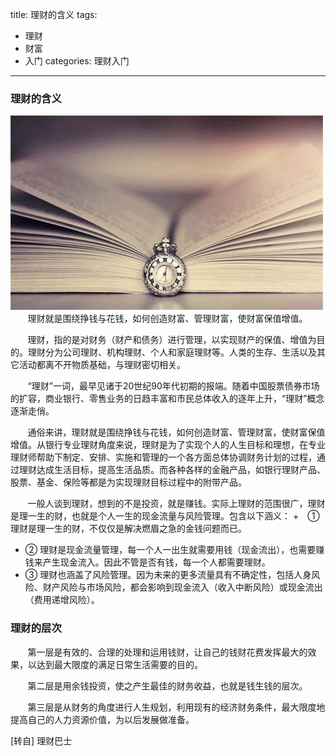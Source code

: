 title: 理财的含义
tags: 
  - 理财 
  - 财富
  - 入门
categories: 理财入门
---
### 理财的含义
![01](/static/images/books/01.jpg)
&#160; &#160; &#160; &#160;理财就是围绕挣钱与花钱，如何创造财富、管理财富，使财富保值增值。
<!-- more -->
&#160; &#160; &#160; &#160;理财，指的是对财务（财产和债务）进行管理，以实现财产的保值、增值为目的。理财分为公司理财、机构理财、个人和家庭理财等。人类的生存、生活以及其它活动都离不开物质基础，与理财密切相关。


&#160; &#160; &#160; &#160;“理财”一词，最早见诸于20世纪90年代初期的报端。随着中国股票债券市场的扩容，商业银行、零售业务的日趋丰富和市民总体收入的逐年上升，“理财”概念逐渐走俏。

&#160; &#160; &#160; &#160;通俗来讲，理财就是围绕挣钱与花钱，如何创造财富、管理财富，使财富保值增值。从银行专业理财角度来说，理财是为了实现个人的人生目标和理想，在专业理财师帮助下制定、安排、实施和管理的一个各方面总体协调财务计划的过程，通过理财达成生活目标，提高生活品质。而各种各样的金融产品，如银行理财产品、股票、基金、保险等都是为实现理财目标过程中的附带产品。


&#160; &#160; &#160; &#160;一般人谈到理财，想到的不是投资，就是赚钱。实际上理财的范围很广，理财是理一生的财，也就是个人一生的现金流量与风险管理。包含以下涵义：
+　① 理财是理一生的财，不仅仅是解决燃眉之急的金钱问题而已。
+  ② 理财是现金流量管理，每一个人一出生就需要用钱（现金流出），也需要赚钱来产生现金流入。因此不管是否有钱，每一个人都需要理财。
+  ③ 理财也涵盖了风险管理。因为未来的更多流量具有不确定性，包括人身风险、财产风险与市场风险，都会影响到现金流入（收入中断风险）或现金流出（费用递增风险）。

### 理财的层次

&#160; &#160; &#160; &#160;第一层是有效的、合理的处理和运用钱财，让自己的钱财花费发挥最大的效果，以达到最大限度的满足日常生活需要的目的。

&#160; &#160; &#160; &#160;第二层是用余钱投资，使之产生最佳的财务收益，也就是钱生钱的层次。

&#160; &#160; &#160; &#160;第三层是从财务的角度进行人生规划，利用现有的经济财务条件，最大限度地提高自己的人力资源价值，为以后发展做准备。

[转自] 理财巴士